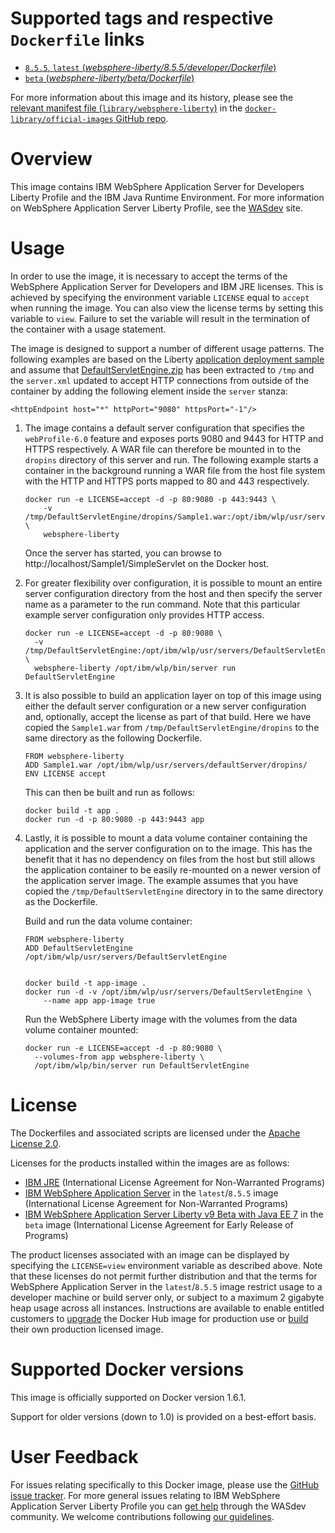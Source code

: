 # Supported tags and respective `Dockerfile` links

-	[`8.5.5`, `latest` (*websphere-liberty/8.5.5/developer/Dockerfile*)](https://github.com/WASdev/ci.docker/blob/dab136acfd77b33ec3b4238b41583b868ec3381f/websphere-liberty/8.5.5/developer/Dockerfile)
-	[`beta` (*websphere-liberty/beta/Dockerfile*)](https://github.com/WASdev/ci.docker/blob/29986d2f2e06c73bb5679f3fbb059976c534774e/websphere-liberty/beta/Dockerfile)

For more information about this image and its history, please see the [relevant manifest file (`library/websphere-liberty`)](https://github.com/docker-library/official-images/blob/master/library/websphere-liberty) in the [`docker-library/official-images` GitHub repo](https://github.com/docker-library/official-images).

# Overview

This image contains IBM WebSphere Application Server for Developers Liberty Profile and the IBM Java Runtime Environment. For more information on WebSphere Application Server Liberty Profile, see the [WASdev](https://developer.ibm.com/wasdev/docs/category/getting-started/) site.

# Usage

In order to use the image, it is necessary to accept the terms of the WebSphere Application Server for Developers and IBM JRE licenses. This is achieved by specifying the environment variable `LICENSE` equal to `accept` when running the image. You can also view the license terms by setting this variable to `view`. Failure to set the variable will result in the termination of the container with a usage statement.

The image is designed to support a number of different usage patterns. The following examples are based on the Liberty [application deployment sample](https://developer.ibm.com/wasdev/docs/article_appdeployment/) and assume that [DefaultServletEngine.zip](https://www.ibm.com/developerworks/mydeveloperworks/blogs/wasdev/resource/DefaultServletEngine.zip) has been extracted to `/tmp` and the `server.xml` updated to accept HTTP connections from outside of the container by adding the following element inside the `server` stanza:

	<httpEndpoint host="*" httpPort="9080" httpsPort="-1"/>

1.	The image contains a default server configuration that specifies the `webProfile-6.0` feature and exposes ports 9080 and 9443 for HTTP and HTTPS respectively. A WAR file can therefore be mounted in to the `dropins` directory of this server and run. The following example starts a container in the background running a WAR file from the host file system with the HTTP and HTTPS ports mapped to 80 and 443 respectively.

		docker run -e LICENSE=accept -d -p 80:9080 -p 443:9443 \
		    -v /tmp/DefaultServletEngine/dropins/Sample1.war:/opt/ibm/wlp/usr/servers/defaultServer/dropins/Sample1.war \
		    websphere-liberty

	Once the server has started, you can browse to http://localhost/Sample1/SimpleServlet on the Docker host.

2.	For greater flexibility over configuration, it is possible to mount an entire server configuration directory from the host and then specify the server name as a parameter to the run command. Note that this particular example server configuration only provides HTTP access.

		docker run -e LICENSE=accept -d -p 80:9080 \
		  -v /tmp/DefaultServletEngine:/opt/ibm/wlp/usr/servers/DefaultServletEngine \
		  websphere-liberty /opt/ibm/wlp/bin/server run DefaultServletEngine

3.	It is also possible to build an application layer on top of this image using either the default server configuration or a new server configuration and, optionally, accept the license as part of that build. Here we have copied the `Sample1.war` from `/tmp/DefaultServletEngine/dropins` to the same directory as the following Dockerfile.

		FROM websphere-liberty
		ADD Sample1.war /opt/ibm/wlp/usr/servers/defaultServer/dropins/
		ENV LICENSE accept

	This can then be built and run as follows:

		docker build -t app .
		docker run -d -p 80:9080 -p 443:9443 app

4.	Lastly, it is possible to mount a data volume container containing the application and the server configuration on to the image. This has the benefit that it has no dependency on files from the host but still allows the application container to be easily re-mounted on a newer version of the application server image. The example assumes that you have copied the `/tmp/DefaultServletEngine` directory in to the same directory as the Dockerfile.

	Build and run the data volume container:

		FROM websphere-liberty
		ADD DefaultServletEngine /opt/ibm/wlp/usr/servers/DefaultServletEngine
		
		
		docker build -t app-image .
		docker run -d -v /opt/ibm/wlp/usr/servers/DefaultServletEngine \
		    --name app app-image true

	Run the WebSphere Liberty image with the volumes from the data volume container mounted:

		docker run -e LICENSE=accept -d -p 80:9080 \
		  --volumes-from app websphere-liberty \
		  /opt/ibm/wlp/bin/server run DefaultServletEngine

# License

The Dockerfiles and associated scripts are licensed under the [Apache License 2.0](http://www.apache.org/licenses/LICENSE-2.0.html).

Licenses for the products installed within the images are as follows:

-	[IBM JRE](https://www14.software.ibm.com/cgi-bin/weblap/lap.pl?la_formnum=&li_formnum=L-EWOD-99YA4J&title=IBM%C2%AE+SDK%2C+Java+Technology+Edition%2C+Version+7+Release+1&l=en) (International License Agreement for Non-Warranted Programs)
-	[IBM WebSphere Application Server](https://public.dhe.ibm.com/ibmdl/export/pub/software/websphere/wasdev/downloads/wlp/8.5.5.5/lafiles/runtime/en.html) in the `latest`/`8.5.5` image (International License Agreement for Non-Warranted Programs)
-	[IBM WebSphere Application Server Liberty v9 Beta with Java EE 7](https://public.dhe.ibm.com/ibmdl/export/pub/software/websphere/wasdev/downloads/wlp/beta/lafiles/en.html) in the `beta` image (International License Agreement for Early Release of Programs)

The product licenses associated with an image can be displayed by specifying the `LICENSE=view` environment variable as described above. Note that these licenses do not permit further distribution and that the terms for WebSphere Application Server in the `latest`/`8.5.5` image restrict usage to a developer machine or build server only, or subject to a maximum 2 gigabyte heap usage across all instances. Instructions are available to enable entitled customers to [upgrade](https://github.com/WASdev/ci.docker/tree/master/websphere-liberty/8.5.5/production-upgrade) the Docker Hub image for production use or [build](https://github.com/WASdev/ci.docker/tree/master/websphere-liberty/8.5.5/production-install) their own production licensed image.

# Supported Docker versions

This image is officially supported on Docker version 1.6.1.

Support for older versions (down to 1.0) is provided on a best-effort basis.

# User Feedback

For issues relating specifically to this Docker image, please use the [GitHub issue tracker](https://github.com/WASdev/ci.docker/issues). For more general issues relating to IBM WebSphere Application Server Liberty Profile you can [get help](https://developer.ibm.com/wasdev/help/) through the WASdev community. We welcome contributions following [our guidelines](https://github.com/WASdev/wasdev.github.io/blob/master/CONTRIBUTING.md).

